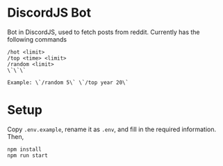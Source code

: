 # DiscordJS Bot

Bot in DiscordJS, used to fetch posts from reddit. Currently has the following commands

```
/hot <limit>
/top <time> <limit>
/random <limit>
\`\`\`

Example: \`/random 5\` \`/top year 20\`
```

# Setup

Copy `.env.example`, rename it as `.env`, and fill in the required information. Then,

```
npm install
npm run start
```